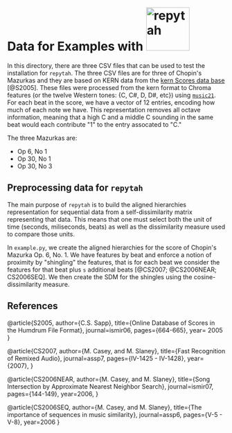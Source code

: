 # Data for Examples with <img alt="repytah" src="branding/repytah_logo.png" height="100">

In this directory, there are three CSV files that can be used to test the installation for `repytah`. The three CSV files are for three of Chopin's Mazurkas and they are based on KERN data from the [kern Scores data base](https://kern.humdrum.org/cgi-bin/browse?l=users/craig/classical/chopin/mazurka) [@S2005]. These files were processed from the kern format to Chroma features (or the twelve Western tones: {C, C#, D, D#, etc}) using [`music21`](https://web.mit.edu/music21/). For each beat in the score, we have a vector of 12 entries, encoding how much of each note we have. This representation removes all octave information, meaning that a high C and a middle C sounding in the same beat would each contribute "1" to the entry assocated to "C."

The three Mazurkas are:

* Op 6, No 1
* Op 30, No 1
* Op 30, No 3

## Preprocessing data for `repytah`

The main purpose of `repytah` is to build the aligned hierarchies representation for sequential data from a self-dissimilarity matrix representing that data. This means that one must select both the unit of time (seconds, miliseconds, beats) as well as the dissimilarity measure used to compare those units. 

In `example.py`, we create the aligned hierarchies for the score of Chopin's Mazurka Op. 6, No. 1. We have features by beat and enforce a notion of proximity by "shingling" the features, that is for each beat we consider the features for that beat plus `s` additional beats [@CS2007; @CS2006NEAR; CS2006SEQ]. We then create the SDM for the shingles using the cosine-dissimilarity measure. 


## References

@article{S2005,
	author={C.S. Sapp},
	title={Online Database of Scores in the Humdrum File Format},
	journal=ismir06,
	pages={664-665},
	year= 2005
}


@article{CS2007,
	author={M. Casey, and M. Slaney},
	title={Fast Recognition of Remixed Audio},
	journal=assp7,
	pages={IV-1425 - IV-1428},
	year={2007},
}

@article{CS2006NEAR,
	author={M. Casey, and M. Slaney},
	title={Song Intersection by Approximate Nearest Neighbor Search},
	journal=ismir07,
	pages={144-149},
	year=2006,
}

@article{CS2006SEQ,
	author={M. Casey, and M. Slaney},
	title={The importance of sequences in music similarity},
	journal=assp6,
	pages={V-5 - V-8},
	year=2006
}